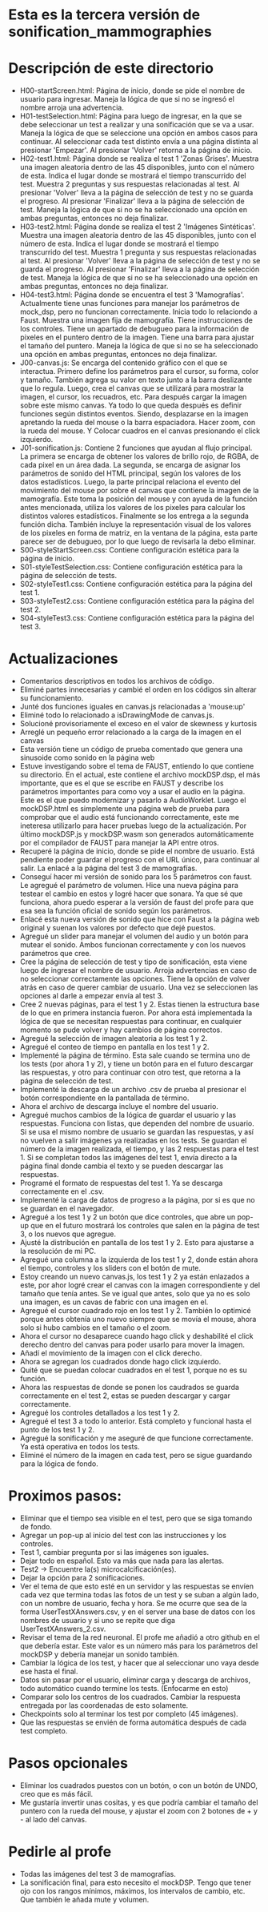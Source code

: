 # Esta es la tercera versión de sonification_mammographies

# Descripción de este directorio

- H00-startScreen.html: Página de inicio, donde se pide el nombre de usuario para ingresar. Maneja 
        la lógica de que si no se ingresó el nombre arroja una advertencia.
- H01-testSelection.html: Página para luego de ingresar, en la que se debe seleccionar un test a 
        realizar y una sonificación que se va a usar. Maneja la lógica de que se seleccione una
        opción en ambos casos para continuar. Al seleccionar cada test distinto envía a una página
        distinta al presionar 'Empezar'. Al presionar 'Volver' retorna a la página de inicio.
- H02-test1.html: Página donde se realiza el test 1 'Zonas Grises'. Muestra una imagen aleatoria 
        dentro de las 45 disponibles, junto con el número de esta. Indica el lugar donde se mostrará
        el tiempo transcurrido del test. Muestra 2 preguntas y sus respuestas relacionadas al test.
        Al presionar 'Volver' lleva a la página de selección de test y no se guarda el progreso. Al
        presionar 'Finalizar' lleva a la página de selección de test. Maneja la lógica de que si no 
        se ha seleccionado una opción en ambas preguntas, entonces no deja finalizar.
- H03-test2.html: Página donde se realiza el test 2 'Imágenes Sintéticas'. Muestra una imagen 
        aleatoria dentro de las 45 disponibles, junto con el número de esta. Indica el lugar donde 
        se mostrará el tiempo transcurrido del test. Muestra 1 pregunta y sus respuestas 
        relacionadas al test. Al presionar 'Volver' lleva a la página de selección de test y no se 
        guarda el progreso. Al presionar 'Finalizar' lleva a la página de selección de test. Maneja 
        la lógica de que si no se ha seleccionado una opción en ambas preguntas, entonces no deja 
        finalizar.
- H04-test3.html: Página donde se encuentra el test 3 'Mamografías'. Actualmente tiene unas 
        funciones para manejar los parámetros de mock_dsp, pero no funcionan 
        correctamente. Inicia todo lo relaciondo a Faust. Muestra una imagen fija de mamografía.
        Tiene instrucciones de los controles. Tiene un apartado de debugueo para la información de
        pixeles en el puntero dentro de la imagen. Tiene una barra para ajustar el tamaño del
        puntero. Maneja la lógica de que si no se ha seleccionado una opción en ambas preguntas, 
        entonces no deja finalizar.
- J00-canvas.js: Se encarga del contenido gráfico con el que se interactua. Primero define los 
        parámetros para el cursor, su forma, color y tamaño. También agrega su valor en texto junto
        a la barra deslizante que lo regula. Luego, crea el canvas que se utilizará para mostrar la
        imagen, el cursor, los recuadros, etc. Para después cargar la imagen sobre este mismo 
        canvas. Ya todo lo que queda después es definir funciones según distintos eventos. Siendo, 
        desplazarse en la imagen apretando la rueda del mouse o la barra espaciadora. Hacer zoom, 
        con la rueda del mouse. Y Colocar cuadros en el canvas presionando el click izquierdo.
- J01-sonification.js: Contiene 2 funciones que ayudan al flujo principal. La primera se encarga de
        obtener los valores de brillo rojo, de RGBA, de cada pixel en un área dada. La segunda, se
        encarga de asignar los parámetros de sonido del HTML principal, según los valores de los
        datos estadísticos. Luego, la parte principal relaciona el evento del movimiento del mouse
        por sobre el canvas que contiene la imagen de la mamografía. Este toma la posición del mouse
        y con ayuda de la función antes mencionada, utiliza los valores de los pixeles para calcular
        los distintos valores estadísticos. Finalmente se los entrega a la segunda función dicha. 
        También incluye la representación visual de los valores de los pixeles en forma de matriz, 
        en la ventana de la página, esta parte parece ser de debugueo, por lo que luego de revisarla
        la debo eliminar.
- S00-styleStartScreen.css: Contiene configuración estética para la página de inicio. 
- S01-styleTestSelection.css: Contiene configuración estética para la página de selección de tests. 
- S02-styleTest1.css: Contiene configuración estética para la página del test 1. 
- S03-styleTest2.css: Contiene configuración estética para la página del test 2. 
- S04-styleTest3.css: Contiene configuración estética para la página del test 3. 

# Actualizaciones

- Comentarios descriptivos en todos los archivos de código.
- Eliminé partes innecesarias y cambié el orden en los códigos sin alterar su funcionamiento.
- Junté dos funciones iguales en canvas.js relacionadas a 'mouse:up'
- Eliminé todo lo relacionado a isDrawingMode de canvas.js.
- Solucioné provisoriamente el exceso en el valor de skewness y kurtosis
- Arreglé un pequeño error relacionado a la carga de la imagen en el canvas
- Esta versión tiene un código de prueba comentado que genera una sinusoide como sonido en la página
        web
- Estuve investigando sobre el tema de FAUST, entiendo lo que contiene su directorio. En el actual,
        este contiene el archivo mockDSP.dsp, el más importante, que es el que se escribe en FAUST
        y describe los parámetros importantes para como voy a usar el audio en la página. Este es el
        que puedo modernizar y pasarlo a AudioWorklet. Luego el mockDSP.html es simplemente una
        página web de prueba para comprobar que el audio está funcionando correctamente, este me 
        ineteresa utilizarlo para hacer pruebas luego de la actualización. Por último mockDSP.js y 
        mockDSP.wasm son generados automáticamente por el compilador de FAUST para manejar la API
        entre otros.
- Recuperé la página de inicio, donde se pide el nombre de usuario. Está pendiente poder guardar el
        progreso con el URL único, para continuar al salir. La enlacé a la página del test 3 de 
        mamografías.
- Conseguí hacer mi versión de sonido para los 5 parámetros con faust. Le agregué el parámetro de 
        volumen. Hice una nueva página para testear el cambio en estos y logré hacer que sonara. Ya
        que sé que funciona, ahora puedo esperar a la versión de faust del profe para que esa sea 
        la función oficial de sonido según los parámetros.
- Enlacé esta nueva versión de sonido que hice con Faust a la página web original y suenan los
        valores por defecto que dejé puestos.
- Agregué un slider para manejar el volumen del audio y un botón para mutear el sonido. Ambos
        funcionan correctamente y con los nuevos parámetros que cree.
- Cree la página de selección de test y tipo de sonificación, esta viene luego de ingresar el nombre
        de usuario. Arroja advertencias en caso de no seleccionar correctamente las opciones. Tiene
        la opción de volver atrás en caso de querer cambiar de usuario. Una vez se seleccionen las
        opciones al darle a empezar envía al test 3.
- Cree 2 nuevas páginas, para el test 1 y 2. Estas tienen la estructura base de lo que en primera
        instancia fueron. Por ahora está implementada la lógica de que se necesitan respuestas para
        continuar, en cualquier momento se pude volver y hay cambios de página correctos. 
- Agregué la selección de imagen aleatoria a los test 1 y 2.
- Agregué el conteo de tiempo en pantalla en los test 1 y 2.
- Implementé la página de término. Esta sale cuando se termina uno de los tests (por ahora 1 y 2), y
        tiene un botón para en el futuro descargar las respuestas, y otro para continuar con otro
        test, que retorna a la página de selección de test.
- Implementé la descarga de un archivo .csv de prueba al presionar el botón correspondiente en la
        pantallada de término.
- Ahora el archivo de descarga incluye el nombre del usuario.
- Agregué muchos cambios de la lógica de guardar el usuario y las respuestas. Funciona con listas,
        que dependen del nombre de usuario. Si se usa el mismo nombre de usuario se guardan las
        respuestas, y así no vuelven a salir imágenes ya realizadas en los tests. Se guardan el 
        número de la imagen realizada, el tiempo, y las 2 respuestas para el test 1. Si se completan
        todos las imágenes del test 1, envía directo a la página final donde cambia el texto y se
        pueden descargar las respuestas.
- Programé el formato de respuestas del test 1. Ya se descarga correctamente en el .csv. 
- Implementé la carga de datos de progreso a la página, por si es que no se guardan en el navegador.
- Agregué a los test 1 y 2 un botón que dice controles, que abre un pop-up que en el futuro mostrará
        los controles que salen en la página de test 3, o los nuevos que agregue.
- Ajusté la distribución en pantalla de los test 1 y 2. Esto para ajustarse a la resolución de mi 
        PC. 
- Agregué una columna a la izquierda de los test 1 y 2, donde están ahora el tiempo, controles y los
        sliders con el botón de mute.
- Estoy creando un nuevo canvas.js, los test 1 y 2 ya están enlazados a este, por ahor logré crear
        el canvas con la imagen correspondiente y del tamaño que tenía antes. Se ve igual que antes,
        solo que ya no es solo una imagen, es un cavas de fabric con una imagen en el.
- Agregué el cursor cuadrado rojo en los test 1 y 2. También lo optimicé porque antes obtenía uno
        nuevo siempre que se movía el mouse, ahora solo si hubo cambios en el tamaño o el zoom.
- Ahora el cursor no desaparece cuando hago click y deshabilité el click derecho dentro del canvas
        para poder usarlo para mover la imagen.
- Añadí el movimiento de la imagen con el click derecho.
- Ahora se agregan los cuadrados donde hago click izquierdo.
- Quité que se puedan colocar cuadrados en el test 1, porque no es su función.
- Ahora las respuestas de donde se ponen los caudrados se guarda correctamente en el test 2, estas
        se pueden descargar y cargar correctamente.
- Agregué los controles detallados a los test 1 y 2.
- Agregué el test 3 a todo lo anterior. Está completo y funcional hasta el punto de los test 1 y 2.
- Agregué la sonificación y me aseguré de que funcione correctamente. Ya está operativa en todos los
        tests.
- Eliminé el número de la imagen en cada test, pero se sigue guardando para la lógica de fondo.

# Proximos pasos: 
- Eliminar que el tiempo sea visible en el test, pero que se siga tomando de fondo.
- Agregar un pop-up al inicio del test con las instrucciones y los controles.
- Test 1, cambiar pregunta por si las imágenes son iguales.
- Dejar todo en español. Esto va más que nada para las alertas.
- Test2 -> Encuentre la(s) microcalcificación(es).
- Dejar la opción para 2 sonificaciones.
- Ver el tema de que esto esté en un servidor y las respuestas se envíen cada vez que termina todas
        las fotos de un test y se suban a algún lado, con un nombre de usuario, fecha y hora. Se me
        ocurre que sea de la forma UserTestXAnswers.csv, y en el server una base de datos con los 
        nombres de usuario y si uno se repite que diga UserTestXAnswers_2.csv.
- Revisar el tema de la red neuronal. El profe me añadió a otro github en el que debería estar. Este
        valor es un número más para los parámetros del mockDSP y debería manejar un sonido también.
- Cambiar la lógica de los test, y hacer que al seleccionar uno vaya desde ese hasta el final.
- Datos sin pasar por el usuario, eliminar carga y descarga de archivos, todo automático cuando 
        termine los tests. (Enfocarme en esto)
- Comparar solo los centros de los cuadrados. Cambiar la respuesta entregada por las coordenadas
        de esto solamente.
- Checkpoints solo al terminar los test por completo (45 imágenes).
- Que las respuestas se envién de forma automática después de cada test completo.


# Pasos opcionales
- Eliminar los cuadrados puestos con un botón, o con un botón de UNDO, creo que es más fácil.
- Me gustaría invertir unas cositas, y es que podría cambiar el tamaño del puntero con la rueda del
        mouse, y ajustar el zoom con 2 botones de + y - al lado del canvas.

# Pedirle al profe
- Todas las imágenes del test 3 de mamografías.
- La sonificación final, para esto necesito el mockDSP. Tengo que tener ojo con los rangos mínimos, 
        máximos, los intervalos de cambio, etc. Que también le añada mute y volumen.